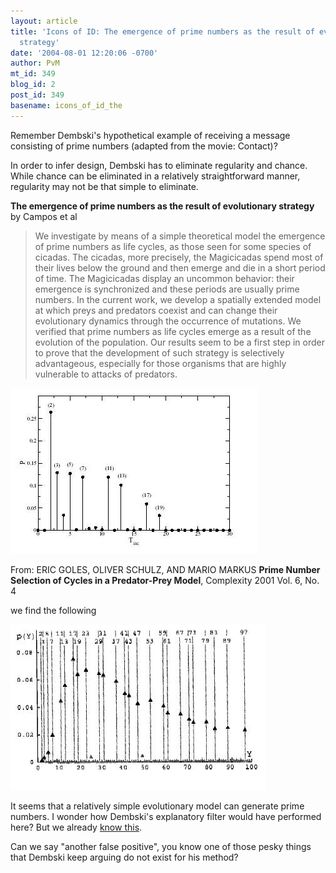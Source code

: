 ```yaml
---
layout: article
title: 'Icons of ID: The emergence of prime numbers as the result of evolutionary
  strategy'
date: '2004-08-01 12:20:06 -0700'
author: PvM
mt_id: 349
blog_id: 2
post_id: 349
basename: icons_of_id_the
---
```

Remember Dembski's hypothetical example of receiving a message consisting of prime numbers (adapted from the movie: Contact)?

In order to infer design, Dembski has to eliminate regularity and chance. While chance can be eliminated in a relatively straightforward manner, regularity may not be that simple to eliminate.

**The emergence of prime numbers as the result of evolutionary strategy**
by Campos et al

> We investigate by means of a simple theoretical model the emergence of prime numbers as life cycles, as those seen for some species of cicadas. The cicadas, more precisely, the Magicicadas spend most of their lives below the ground and then emerge and die in a short period of time. The Magicicadas display an uncommon behavior: their emergence is synchronized and these periods are usually prime numbers. In the current work, we develop a spatially extended model at which preys and predators coexist and can change their evolutionary dynamics through the occurrence of mutations. We verified that prime numbers as life cycles emerge as a result of the evolution of the population. Our results seem to be a first step in order to prove that the development of such strategy is selectively advantageous, especially for those organisms that are highly vulnerable to attacks of predators.


<img alt="prime_sm.jpg" src="/uploads/2005/prime_sm.jpg" width="395" height="265" border="0" />


From: 
ERIC GOLES, OLIVER SCHULZ, AND MARIO MARKUS **Prime Number Selection of Cycles in a Predator-Prey Model**, Complexity 2001 Vol. 6, No. 4

we find the following 


<img alt="prime_100.jpg" src="/uploads/2005/prime_100.jpg" width="409" height="265" border="0" />


It seems that a relatively simple evolutionary model can generate prime numbers.
I wonder how Dembski's explanatory filter would have performed here? But we already [know this](http://www.firstthings.com/ftissues/ft9810/dembski.html).

Can we say "another false positive", you know one of those pesky things that Dembski keep arguing do not exist for his method?
